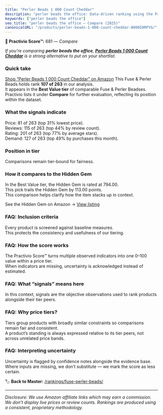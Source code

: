 ```yaml
---
title: "Perler Beads 1 000 Count Cheddar"
description: "perler beads the office: Data-driven ranking using the Practivio Score™. Positioned by quality, value, demand, findability, momentum."
keywords: ["perler beads the office"]
seo_title: "perler beads the office — Compare (2025)"
canonicalURL: "/products/perler-beads-1-000-count-cheddar-B000I0RPYG/"
---
```


**🛒 Practivio Score™:** 681 — _Compare_


*If you're comparing **perler beads the office**, **[Perler Beads 1 000 Count Cheddar](https://www.amazon.com/dp/B000I0RPYG?tag=practivio-20)** is a strong alternative to put on your shortlist.*
### Quick take
[Shop “Perler Beads 1 000 Count Cheddar” on Amazon](https://www.amazon.com/dp/B000I0RPYG?tag=practivio-20)
This Fuse & Perler Beads holds rank **107 of 263** in our analysis.  
It appears in the **Best Value tier** of comparable Fuse & Perler Beadses.  
Practivio lists it under **Compare** for further evaluation, reflecting its position within the dataset.

### What the signals indicate
Price: 81 of 263 (top 31% lowest price).  
Reviews: 115 of 263 (top 44% by review count).  
Rating: 201 of 263 (top 77% by average stars).  
Demand: 127 of 263 (top 49% by purchases this month).

### Position in tier
Comparisons remain tier-bound for fairness.

### How it compares to the Hidden Gem
In the Best Value tier, the Hidden Gem is rated at 794.00.  
This pick trails the Hidden Gem by 113.00 points.  
This comparison helps clarify how the item stacks up in context.  

See the Hidden Gem on Amazon → [View listing](https://www.amazon.com/dp/B004EHYGNC?tag=practivio-20)

### FAQ: Inclusion criteria
Every product is screened against baseline measures.  
This protects the consistency and usefulness of our tiering.

### FAQ: How the score works
The Practivio Score™ turns multiple observed indicators into one 0–100 value within a price tier.  
When indicators are missing, uncertainty is acknowledged instead of estimated.

### FAQ: What “signals” means here
In this context, signals are the objective observations used to rank products alongside their tier peers.

### FAQ: Why price tiers?
Tiers group products with broadly similar constraints so comparisons remain fair and consistent.  
A product’s standing is always expressed relative to its tier peers, not across unrelated price bands.

### FAQ: Interpreting uncertainty
Uncertainty is flagged by confidence notes alongside the evidence base.  
Where inputs are missing, we don’t substitute — we mark the score as less certain.

<!-- Missing template for Compare/CompareWithinPriceClass -->


🏷️ **Back to Master:** [/rankings/fuse-perler-beads/](/rankings/fuse-perler-beads/)

---
_Disclosure: We use Amazon affiliate links which may earn a commission. We don’t display live prices or review counts. Rankings are produced using a consistent, proprietary methodology._
